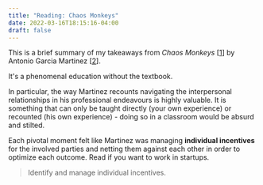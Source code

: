 ```yaml
---
title: "Reading: Chaos Monkeys"
date: 2022-03-16T18:15:16-04:00
draft: false
---
```

This is a brief summary of my takeaways from _Chaos Monkeys_ [[1](https://www.amazon.com/Chaos-Monkeys-Obscene-Fortune-Failure/dp/0062458205/ref=sr_1_1?keywords=chaos+monkeys&qid=1647469106&s=books&sprefix=chaos+monkeys%2Cstripbooks%2C66&sr=1-1 "Chaos Monkeys - Amazon")] by Antonio Garcia Martinez [[2](https://antoniogarciamartinez.com/ "Antonio Garcia Martinez - Website")].

It's a phenomenal education without the textbook.

In particular, the way Martinez recounts navigating the interpersonal relationships in his professional endeavours is highly valuable. It is something that can only be taught directly (your own experience) or recounted (his own experience) - doing so in a classroom would be absurd and stilted.

Each pivotal moment felt like Martinez was managing **individual incentives** for the involved parties and netting them against each other in order to optimize each outcome. Read if you want to work in startups.

> Identify and manage individual incentives.